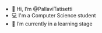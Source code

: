 - 👋 Hi, I’m @PallaviTatisetti
- 💻 I'm a Computer Science student
- 🌱 I’m currently in a learning stage

<!---
PallaviTatisetti/PallaviTatisetti is a ✨ special ✨ repository because its `README.md` (this file) appears on your GitHub profile.
You can click the Preview link to take a look at your changes.
--->
